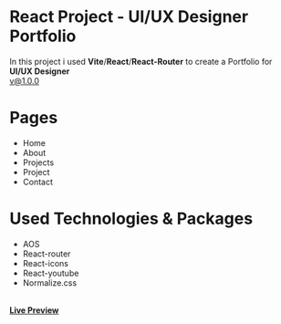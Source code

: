# React Project - UI/UX Designer Portfolio

In this project i used <b>Vite</b>/<b>React</b>/<b>React-Router</b> to create a Portfolio for <b>UI/UX Designer</b> <br/>
v@1.0.0

# Pages

- Home
- About
- Projects
- Project
- Contact

# Used Technologies & Packages

- AOS
- React-router
- React-icons
- React-youtube
- Normalize.css

<br/>
<b><a target="_blank" href="https://designer-port.netlify.app/">Live Preview</a></b>

